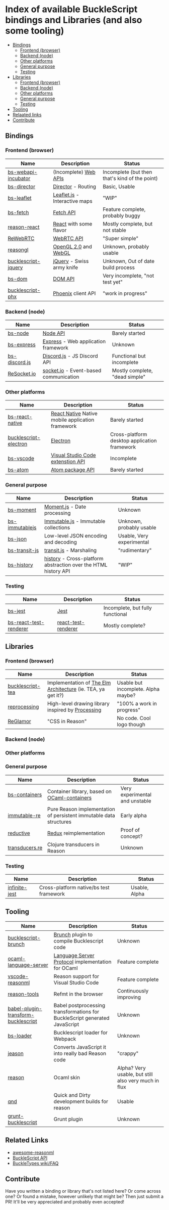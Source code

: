 # Index of available BuckleScript bindings and Libraries (and also some tooling)

- [Bindings](#bindings)
  - [Frontend (browser)](#frontend-browser)
  - [Backend (node)](#backend-node)
  - [Other platforms](#other-platforms)
  - [General purpose](#general-purpose)
  - [Testing](#testing)
- [Libraries](#libraries)
  - [Frontend (browser)](#frontend-browser-1)
  - [Backend (node)](#backend-node-1)
  - [Other platforms](#other-platforms-1)
  - [General purpose](#general-purpose-1)
  - [Testing](#testing-1)
- [Tooling](#tooling)
- [Relaated links](#related-links)
- [Contribute](#contribute)
  
## Bindings

### Frontend (browser)
Name | Description | Status
--- | --- | ---
[bs-webapi-incubator](https://github.com/BuckleTypes/bs-webapi-incubator) | (Incomplete) [Web APIs](https://developer.mozilla.org/en-US/docs/Web/Specification_list) | Incomplete (but then that's kind of the point)
[bs-director](https://github.com/BuckleTypes/bs-director) | [Director](https://github.com/flatiron/director) - Routing | Basic, Usable
[bs-leaflet](https://github.com/BuckleTypes/bs-leaflet) | [Leaflet.js](http://leafletjs.com/) - Interactive maps | "WIP"
[bs-fetch](https://github.com/BuckleTypes/bs-fetch) | [Fetch API](https://developer.mozilla.org/en/docs/Web/API/Fetch_API) | Feature complete, probably buggy
[reason-react](https://github.com/reasonml/reason-react) | [React](https://facebook.github.io/react/) with some flavor | Mostly complete, but not stable
[ReWebRTC](https://github.com/bsansouci/ReWebRTC) | [WebRTC API](https://developer.mozilla.org/en-US/docs/Web/API/WebRTC_API) | "Super simple"
[reasongl](https://github.com/bsansouci/reasongl) | [OpenGL 2.0](https://www.khronos.org/registry/OpenGL/specs/gl/glspec20.pdf) and [WebGL](https://developer.mozilla.org/en-US/docs/Web/API/WebGL_API) | Unknown, probably usable
[bucklescript-jquery](https://github.com/nebuta/bucklescript-jquery) | [jQuery](https://jquery.com/) - Swiss army knife | Unknown, Out of date build process
[bs-dom](https://github.com/0zat/bs-dom) | [DOM API](https://developer.mozilla.org/en-US/docs/Web/API/Document_Object_Model) | Very incomplete, "not test yet"
[bucklescript-phx](https://github.com/phoenix-china/bucklescript-phx) | [Phoenix](http://www.phoenixframework.org/) client API | "work in progress"

### Backend (node)
Name | Description | Status
--- | --- | ---
[bs-node](https://github.com/BuckleTypes/bs-node) | [Node API](https://nodejs.org/docs/latest/api/) | Barely started
[bs-express](https://github.com/BuckleTypes/bs-express) | [Express](https://expressjs.com/) - Web application framework | Unknown
[bs-discord.js](https://github.com/BuckleTypes/bs-discord.js) | [Discord.js](https://discord.js.org) - JS Discord API | Functional but incomplete
[ReSocket.io](https://github.com/bsansouci/ReSocket.io) | [socket.io](https://github.com/socketio/socket.io) - Event-based communication | Mostly complete, "dead simple"

### Other platforms
Name | Description | Status
--- | --- | ---
[bs-react-native](https://github.com/BuckleTypes/bs-react-native) | [React Native](https://facebook.github.io/react-native/) Native mobile application framework | Barely started
[bucklescript-electron](https://github.com/freebroccolo/bucklescript-electron) | [Electron](https://electron.atom.io/) | Cross-platform desktop application framework | Unknown
[bs-vscode](https://github.com/glennsl/bs-vscode) | [Visual Studio Code extenstion API](https://code.visualstudio.com/docs/extensionAPI/vscode-api) | Incomplete
[bs-atom](https://github.com/glennsl/bs-atom) | [Atom package API](https://atom.io/docs/api) | Barely started

### General purpose
Name | Description | Status
--- | --- | ---
[bs-moment](https://github.com/BuckleTypes/bs-moment) | [Moment.js](https://momentjs.com/) - Date processing | Unknown
[bs-immutablejs](https://github.com/BuckleTypes/bs-immutablejs) | [Immutable.js](https://facebook.github.io/immutable-js/) - Immutable collections | Unknown, probably usable
[bs-json](https://github.com/BuckleTypes/bs-json) | Low-level JSON encoding and decoding | Usable, Very experimental
[bs-transit-js](https://github.com/BuckleTypes/bs-transit-js) | [transit.js](https://github.com/cognitect/transit-js) - Marshaling | "rudimentary"
[bs-history](https://github.com/BuckleTypes/bs-history) | [history](https://github.com/reacttraining/history) - Cross-platform abstraction over the HTML history API | "WIP"

### Testing
Name | Description | Status
--- | --- | ---
[bs-jest](https://github.com/BuckleTypes/bs-jest) | [Jest](https://github.com/facebook/jest) | Incomplete, but fully functional
[bs-react-test-renderer](https://github.com/BuckleTypes/bs-react-test-renderer) | [react-test-renderer](https://github.com/facebook/react/tree/master/packages/react-test-renderer) | Mostly complete?


## Libraries

### Frontend (browser)
Name | Description | Status
--- | --- | ---
[bucklescript-tea](https://github.com/OvermindDL1/bucklescript-tea) | Implementation of [The Elm Architecture](https://guide.elm-lang.org/architecture/) (ie. TEA, ya get it?) | Usable but incomplete. Alpha maybe?
[reprocessing](https://github.com/Schmavery/reprocessing) | High-level drawing library inspired by [Processing](https://github.com/Schmavery/reprocessing) | "100% a work in progress"
[ReGlamor](https://github.com/kennetpostigo/ReGlamor) | "CSS in Reason" | No code. Cool logo though

### Backend (node)

### Other platforms

### General purpose
Name | Description | Status
--- | --- | ---
[bs-containers](https://github.com/BuckleTypes/bs-containers) | Container library, based on [OCaml-containers](https://github.com/c-cube/ocaml-containers) | Very experimental and unstable
[immutable-re](https://github.com/facebookincubator/immutable-re) | Pure Reason implementation of persistent immutable data structures | Early alpha
[reductive](https://github.com/reasonml/reductive) | [Redux](http://redux.js.org/) reimplementation | Proof of concept?
[transducers.re](https://github.com/IwanKaramazow/transducers.re) | Clojure transducers in Reason | Unknown

### Testing
Name | Description | Status
--- | --- | ---
[infinite-jest](https://github.com/glennsl/infinite-jest) | Cross-platform native/bs test framework | Usable, Alpha

## Tooling
Name | Description | Status
--- | --- | ---
[bucklescript-brunch](https://github.com/OvermindDL1/bucklescript-brunch) | [Brunch](http://brunch.io/) plugin to compile Bucklescript code | Unknown
[ocaml-language-server](https://github.com/freebroccolo/ocaml-language-server) | [Language Server Protocol](https://github.com/Microsoft/language-server-protocol) implementation for OCaml | Feature complete
[vscode-reasonml](https://github.com/freebroccolo/vscode-reasonml) | Reason support for Visual Studio Code | Feature complete
[reason-tools](https://github.com/freebroccolo/reason-tools) | Refmt in the browser | Continuously improving
[babel-plugin-transform-bucklescript](https://github.com/freebroccolo/babel-plugin-transform-bucklescript) | Babel postprocessing transformations for BuckleScript generated JavaScript | Unknown
[bs-loader](https://github.com/rrdelaney/bs-loader) | Bucklescript loader for Webpack | Unknown
[jeason](https://github.com/chenglou/jeason) | Converts JavaScript it into really bad Reason code | "crappy"
[reason](https://github.com/facebook/reason) | Ocaml skin | Alpha? Very usable, but still also very much in flux
[qnd](https://github.com/kennetpostigo/qnd) | Quick and Dirty development builds for reason | Usable
[grunt-bucklescript](https://github.com/askucher/grunt-bucklescript) | Grunt plugin | Unknown

## Related Links
- [awesome-reasonml](https://github.com/vramana/awesome-reasonml)
- [BuckleScript API](https://bloomberg.github.io/bucklescript/api/index.html)
- [BuckleTypes wiki/FAQ](https://github.com/BuckleTypes/wiki)


## Contribute
Have you written a binding or library that's not listed here? Or come across one? Or found a mistake, however unlikely that might be? Then just submit a PR! It'll be very appreciated and probably even accepted!
